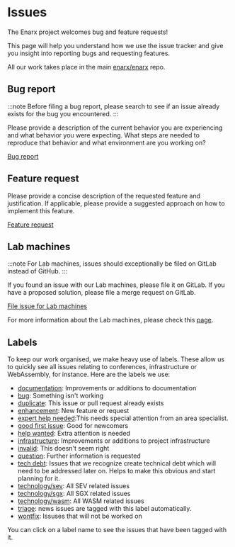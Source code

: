 # Issues
The Enarx project welcomes bug and feature requests!

This page will help you understand how we use the issue tracker and give you
insight into reporting bugs and requesting features.

All our work takes place in the main [enarx/enarx](https://github.com/enarx/enarx) repo.

## Bug report

:::note
Before filing a bug report, please search to see if an issue already exists for the bug you encountered.
:::

Please provide a description of the current behavior you are experiencing and what behavior you were expecting. What steps are needed to reproduce that behavior and what environment are you working on?

[Bug report](https://github.com/enarx/enarx/issues/new/choose)

## Feature request

Please provide a concise description of the requested feature and justification. If applicable, please provide a suggested approach on how to implement this feature.

[Feature request](https://github.com/enarx/enarx/issues/new/choose)

## Lab machines

:::note
For Lab machines, issues should exceptionally be filed on GitLab instead of GitHub.
:::

If you found an issue with our Lab machines, please file it on GitLab. If you have a proposed solution, please file a merge request on GitLab.

[File issue for Lab machines](https://gitlab.com/enarx/lab/-/issues) 
  
  
For more information about the Lab machines, please check this [page](Lab).

## Labels


To keep our work organised, we make heavy use of labels. These allow us to quickly see all issues relating to conferences, infrastructure or WebAssembly, for instance. Here are the labels we use:

- [documentation](https://github.com/enarx/enarx/labels/documentation): Improvements or additions to documentation
- [bug](https://github.com/enarx/enarx/labels/bug): Something isn't working
- [duplicate](https://github.com/enarx/enarx/labels/duplicate): This issue or pull request already exists
- [enhancement](https://github.com/enarx/enarx/labels/enhancement): New feature or request
- [expert help needed](https://github.com/enarx/enarx/labels/expert%20help%20needed):This needs special attention from an area specialist.
- [good first issue](https://github.com/enarx/enarx/labels/good%20first%20issue): Good for newcomers
- [help wanted](https://github.com/enarx/enarx/labels/help%20wanted): Extra attention is needed
- [infrastructure](https://github.com/enarx/enarx/labels/infrastructure): Improvements or additions to project infrastructure
- [invalid](https://github.com/enarx/enarx/labels/invalid): This doesn't seem right
- [question](https://github.com/enarx/enarx/labels/question): Further information is requested
- [tech debt](https://github.com/enarx/enarx/labels/tech-debt): Issues that we recognize create technical debt which will need to be addressed later on. Helps to make this obvious and start planning for it.
- [technology/sev](https://github.com/enarx/enarx/labels/technology%2Fsev): All SEV related issues
- [technology/sgx](https://github.com/enarx/enarx/labels/technology%2Fsgx): All SGX related issues
- [technology/wasm](https://github.com/enarx/enarx/labels/technology%20wasm): All WASM related issues
- [triage](https://github.com/enarx/enarx/labels/triage): news issues are tagged with this label automatically. 
- [wontfix](https://github.com/enarx/enarx/labels/wontfix): Issuses that will not be worked on

You can click on a label name to see the issues that have been tagged with it.